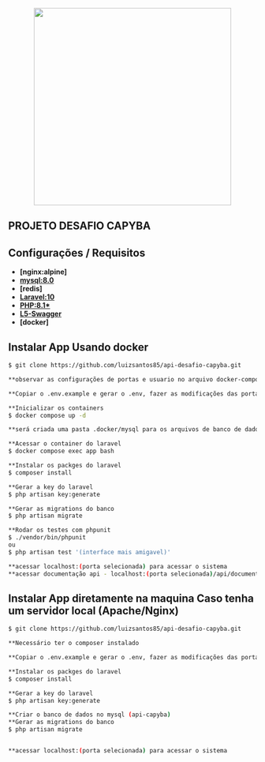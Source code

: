 <p align="center"><a href="https://laravel.com" target="_blank"><img src="https://raw.githubusercontent.com/laravel/art/master/logo-lockup/5%20SVG/2%20CMYK/1%20Full%20Color/laravel-logolockup-cmyk-red.svg" width="400"></a></p>

## PROJETO DESAFIO CAPYBA


## Configurações / Requisitos

-   **[nginx:alpine]**
-   **[mysql:8.0](https://www.mysql.com/)**
-   **[redis]**
-   **[Laravel:10](https://laravel.com/)**
-   **[PHP:8.1\*](https://www.php.net/manual/pt_BR/index.php)**
-   **[L5-Swagger](https://github.com/DarkaOnLine/L5-Swagger)**
-   **[docker]**

## Instalar App Usando docker

```bash
$ git clone https://github.com/luizsantos85/api-desafio-capyba.git

**observar as configurações de portas e usuario no arquivo docker-composer.yml

**Copiar o .env.example e gerar o .env, fazer as modificações das portas (se necessário) e usuario do DB

**Inicializar os containers
$ docker compose up -d

**será criada uma pasta .docker/mysql para os arquivos de banco de dados

**Acessar o container do laravel
$ docker compose exec app bash

**Instalar os packges do laravel
$ composer install

**Gerar a key do laravel
$ php artisan key:generate

**Gerar as migrations do banco
$ php artisan migrate

**Rodar os testes com phpunit
$ ./vendor/bin/phpunit
ou
$ php artisan test '(interface mais amigavel)'

**acessar localhost:(porta selecionada) para acessar o sistema
**acessar documentação api - localhost:(porta selecionada)/api/documentation/

```

## Instalar App diretamente na maquina Caso tenha um servidor local (Apache/Nginx)

```bash
$ git clone https://github.com/luizsantos85/api-desafio-capyba.git

**Necessário ter o composer instalado

**Copiar o .env.example e gerar o .env, fazer as modificações das portas (se necessário) e usuario do DB

**Instalar os packges do laravel
$ composer install

**Gerar a key do laravel
$ php artisan key:generate

**Criar o banco de dados no mysql (api-capyba)
**Gerar as migrations do banco
$ php artisan migrate


**acessar localhost:(porta selecionada) para acessar o sistema
```
